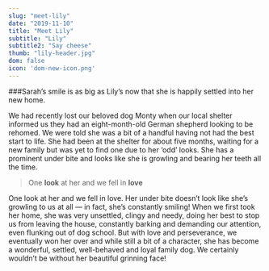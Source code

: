 ```yaml
---
slug: "meet-lily"
date: "2019-11-10"
title: "Meet Lily"
subtitle: "Lily"
subtitle2: "Say cheese"
thumb: "lily-header.jpg"
dom: false
icon: 'dom-new-icon.png'
---
```


###Sarah’s smile is as big as Lily’s now that she is happily settled into her new home. 

We had recently lost our beloved dog Monty when our local shelter informed us they had an eight-month-old German shepherd looking to be rehomed. We were told she was a bit of a handful having not had the best start to life. She had been at the shelter for about five months, waiting for a new family but was yet to find one due to her ‘odd’ looks. She has a prominent under bite and looks like she is growling and bearing her teeth all the time. 

> One **look** at her and we fell in **love**

One look at her and we fell in love. Her under bite doesn’t look like she’s growling to us at all — in fact, she’s constantly smiling! When we first took her home, she was very unsettled, clingy and needy, doing her best to stop us from leaving the house, constantly barking and demanding our attention, even flunking out of dog school.  But with love and perseverance, we eventually won her over and while still a bit of a character, she has become a wonderful, settled, well-behaved and loyal family dog. We certainly wouldn’t be without her beautiful grinning face! 
